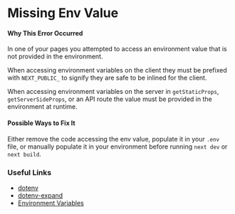 Missing Env Value
=================

#### Why This Error Occurred

In one of your pages you attempted to access an environment value that is not provided in the environment.

When accessing environment variables on the client they must be prefixed with `NEXT_PUBLIC_` to signify they are safe to be inlined for the client.

When accessing environment variables on the server in `getStaticProps`, `getServerSideProps`, or an API route the value must be provided in the environment at runtime.

#### Possible Ways to Fix It

Either remove the code accessing the env value, populate it in your `.env` file, or manually populate it in your environment before running `next dev` or `next build`.

### Useful Links

-   [dotenv](https://npmjs.com/package/dotenv)
-   [dotenv-expand](https://npmjs.com/package/dotenv-expand)
-   [Environment Variables](https://en.wikipedia.org/wiki/Environment_variable)
